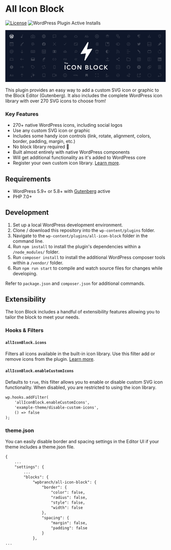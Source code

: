 # All Icon Block

[![License](https://img.shields.io/badge/license-GPL--2.0%2B-green.svg)](https://github.com/ikamal7/all-icon-block/blob/master/LICENSE.txt) ![WordPress Plugin Active Installs](https://img.shields.io/wordpress/plugin/installs/the-icon-block?color=%23007cba&label=Active%20Installs&logo=wordpress&style=flat-square)

![All Icon Block](https://github.com/ikamal7/all-icon-block/blob/main/.wordpress-org/banner-1544x500.png)

This plugin provides an easy way to add a custom SVG icon or graphic to the Block Editor (Gutenberg). It also includes the complete WordPress icon library with over 270 SVG icons to choose from!

### Key Features

- 270+ native WordPress icons, including social logos
- Use any custom SVG icon or graphic
- Includes some handy icon controls (link, rotate, alignment, colors, border, padding, margin, etc.)
- No block library required 🎉
- Built almost entirely with native WordPress components
- Will get additional functionality as it's added to WordPress core
- Register your own custom icon library. [Learn more](https://blog.kamalhosen.me/adding-custom-icons-to-the-all-icon-block/).

## Requirements

- WordPress 5.9+ or 5.8+ with [Gutenberg](https://wordpress.org/plugins/gutenberg/) active
- PHP 7.0+

## Development

1. Set up a local WordPress development environment.
2. Clone / download this repository into the `wp-content/plugins` folder.
3. Navigate to the `wp-content/plugins/all-icon-block` folder in the command line.
4. Run `npm install` to install the plugin's dependencies within a `/node_modules/` folder.
5. Run `composer install` to install the additional WordPress composer tools within a `/vendor/` folder.
6. Run `npm run start` to compile and watch source files for changes while developing.

Refer to `package.json` and `composer.json` for additional commands.

## Extensibility

The Icon Block includes a handful of extensibility features allowing you to tailor the block to meet your needs.

### Hooks & Filters

#### `allIconBlock.icons`

Filters all icons available in the built-in icon library. Use this filter add or remove icons from the plugin. [Learn more](https://blog.kamalhosen.me/adding-custom-icons-to-the-icon-block/).

#### `allIconBlock.enableCustomIcons`

Defaults to `true`, this filter allows you to enable or disable custom SVG icon functionality. When disabled, you are restricted to using the icon library.

```
wp.hooks.addFilter(
	'allIconBlock.enableCustomIcons',
	'example-theme/disable-custom-icons',
	() => false
);
```

### theme.json

You can easily disable border and spacing settings in the Editor UI if your theme includes a theme.json file.

```
{
	...
	"settings": {
		...
		"blocks": {
			"wpbranch/all-icon-block": {
				"border": {
					"color": false,
					"radius": false,
					"style": false,
					"width": false
				},
				"spacing": {
					"margin": false,
					"padding": false
				}
			},
...
```



